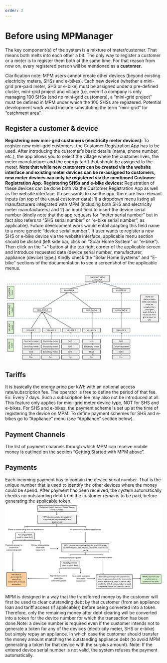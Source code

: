 ```yaml
---
order: 2
---
```


# Before using MPManager

The key component(s) of the system is a mixture of meter/customer. That
means both melts into each other a bit. The only way to register a
customer or a meter is to register them both at the same time. For that
reason from now on, every registered person will be mentioned as a
**customer**.

Clarification note: MPM users cannot create other devices (beyond existing electricity meters, SHSs and e-bikes). Each new device (whether a mini-grid pre-paid meter, SHS or e-bike) must be assigned under a pre-defined cluster, mini-grid project and village (i.e. even if a company is only managing 100 SHSs (and no mini-grid customers), a “mini-grid project” must be defined in MPM under which the 100 SHSs are registered. Potential development work would include substituting the term “mini-grid” for “catchment area”.

## Register a customer & device
**Registering new mini-grid customers (electricity meter devices):** To register new mini-grid customers, the Customer Registration App has to be used. After introducing the customer’s basic details (name, phone number, etc.), the app allows you to select the village where the customer lives, the meter manufacturer and the energy tariff that should be assigned to the meter. **Note that while new customers can be created via the website interface and existing meter devices can be re-assigned to customers, new meter devices can only be registered via the mentioned Customer Registration App.**
**Registering SHSs and e-bike devices:** Registration of these devices can be done both via the Customer Registration App as well as the website interface. 
If user wants to use the app, there are two relevant inputs (on top of the usual customer data): 1) a dropdown menu listing all manufacturers integrated with MPM (including both SHS and electricity meter manufacturers) and 2) an input field to insert the device serial number (kindly note that the app requests for “meter serial number” but in fact also refers to “SHS serial number” or “e-bike serial number”, as applicable). Future development work would entail adapting this field name to a more generic “device serial number”.
If user wants to register a new SHS or e-bike device via the website interface, applicable menu section should be clicked (left side bar, click on "Solar Home System" or "e-bike"). Then click on the "+" button at the top right corner of the applicable screen and introduce requested data (device serial number, manufacturer, appliance (device) type.) Kindly check the "Solar Home Systems" and "E-bike" sections of the documentation to see a screenshot of the applicable menus.

![](image.png)

## Tariffs
It is basically the energy price per kWh with an optional access rate/subscription fee. The operator is free to define the period of that fee. Ex: Every 7 days. Such a subscription fee may also not be introduced at all. This feature only applies for mini-grid meter device type, NOT for SHS and e-bikes. For SHS and e-bikes, the payment scheme is set up at the time of registering the device on MPM.
To define payment schemes for SHS and e-bikes go to “Appliance” menu (see “Appliance” section below).
## Payment Channels
The list of payment channels through which MPM can receive mobile money is outlined on the section “Getting Started with MPM above”.
## Payments
Each incoming payment has to contain the device serial number. That is the unique number that is used to identify the other devices where the money could be spend. After payment has been received, the system automatically checks no outstanding debt from the customer remains to be paid, before generating the applicable token. 
![](image-1.png)

MPM is designed in a way that the transferred money by the customer will first be used to clear outstanding debt by that customer (from an appliance loan and tariff access (if applicable)) before being converted into a token. Therefore, only the remaining money after debt clearing will be converted into a token for the device number for which the transaction has been done.Note: a device number is required even if the customer intends not to generate a token for any of the devices (electricity meter, SHS or e-bike) but simply repay an appliance. In which case the customer should transfer the money amount matching the outstanding appliance debt (to avoid MPM generating a token for that device with the surplus amount).
Note: If the entered device serial number is not valid, the system refuses the payment automatically.

